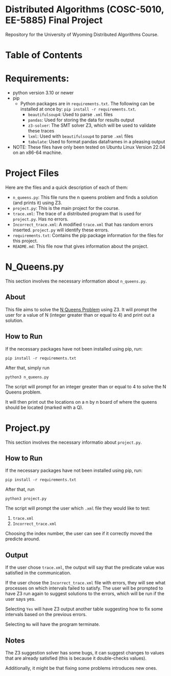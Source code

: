 # Distributed Algorithms (COSC-5010, EE-5885) Final Project

Repository for the University of Wyoming Distributed Algorithms Course.

# Table of Contents


# Requirements:
* python version 3.10 or newer
* pip
  * Python packages are in `requirements.txt`. The following can be installed at once by: `pip install -r requirements.txt`.
    * `beautifulsoup4`: Used to parse `.xml` files
    * `pandas`: Used for storing the data for results output
    * `z3-solver`: The SMT solver Z3, which will be used to validate these traces
    * `lxml`: Used with `beautifulsoup4` to parse `.xml` files
    * `tabulate`: Used to format pandas dataframes in a pleasing output
* NOTE: These files have only been tested on Ubuntu Linux Version 22.04 on an x86-64 machine.
  
# Project Files

Here are the files and a quick description of each of them:

* `n_queens.py`: This file runs the n queens problem and finds a solution (and prints it) using Z3. 
* `project.py`: This is the main project for the course.
* `trace.xml`: The trace of a distributed program that is used for `project.py`. Has no errors.
* `Incorrect_trace.xml`: A modified `trace.xml` that has random errors inserted. `project.py` will identify these errors.
* `requirements.txt`: Contains the pip package information for the files for this project.
* `README.md`: This file now that gives information about the project.

# N_Queens.py

This section involves the necessary information about `n_queens.py`.

## About

This file aims to solve the [N Queens Problem](https://en.wikipedia.org/wiki/Eight_queens_puzzle) using Z3.
It will prompt the user for a value of N (integer greater than or equal to 4) and print out a solution.

## How to Run

If the necessary packages have not been installed using pip, run:
```
pip install -r requirements.txt
```

After that, simply run 
```
python3 n_queens.py
```

The script will prompt for an integer greater than or equal to 4 to solve the N Queens problem.

It will then print out the locations on a n by n board of where the queens should be located (marked with a Q).

# Project.py

This section involves the necessary informatio about `project.py`.

## How to Run

If the necessary packages have not been installed using pip, run:
```
pip install -r requirements.txt
```

After that, run 
```
python3 project.py
```

The script will prompt the user which `.xml` file they would like to test: 
1. `trace.xml`
2. `Incorrect_trace.xml`

Choosing the index number, the user can see if it correctly moved the predicte around.

## Output

If the user chose `trace.xml`, the output will say that the predicate value was satisfied in the communication.

If the user chose the `Incorrect_trace.xml` file with errors, they will see what processes on which intervals failed to satisfy.
The user will be prompted to have Z3 run again to suggest solutions to the errors, which will be run if the user says yes.

Selecting `Yes` will have Z3 output another table suggesting how to fix some intervals based on the previous errors.

Selecting `No` will have the program terminate.

## Notes

The Z3 suggestion solver has some bugs, it can suggest changes to values that are already satisfied (this is because it double-checks values).

Additionally, it might be that fixing some problems introduces new ones.
